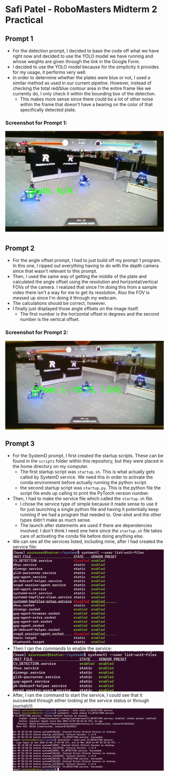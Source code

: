 # Safi Patel - RoboMasters Midterm 2 Practical

## Prompt 1

- For the detection prompt, I decided to base the code off what we have right now and decided to use the YOLO model we have running and whose weights are given through the link in the Google Form.
- I decided to use the YOLO model because for the simplicity it provides for my usage, it performs very well.
- In order to determine whether the plates were blue or not, I used a similar method as used in our current pipeline. However, instead of checking the total red/blue contour area in the entire frame like we currently do, I only check it within the bounding box of the detection.
    - This makes more sense since there could be a lot of other noise within the frame that doesn't have a bearing on the color of that specifically detected plate.

### Screenshot for Prompt 1:
![Prompt1](/screenshots/prompt1.jpg)


## Prompt 2

- For the angle offset prompt, I had to just build off my prompt 1 program. In this one, I ripped out everything having to do with the depth camera since that wasn't relevant to this prompt.
- Then, I used the same way of getting the middle of the plate and calculated the angle offset using the resolution and horizontal/vertical FOVs of the camera. I realized that since I'm doing this from a sample video there isn't a way for me to get its resolution. Also the FOV is messed up since I'm doing it through my webcam.
- The calculations should be correct, however.
- I finally just displayed those angle offsets on the image itself.
    - The first number is the horizontal offset in degrees and the second number is the vertical offset.

### Screenshot for Prompt 2:
![Prompt2](/screenshots/prompt2.jpg)

## Prompt 3
- For the SystemD prompt, I first created the startup scripts. These can be found in the `scripts` folder within this repository, but they were placed in the home directory on my computer.
    - The first startup script was `startup.sh`. This is what actually gets called by SystemD service. We need this in order to activate the conda environment before actually running the python script.
    - the second startup script was `startup.py`. This is the python file the script file ends up calling to print the PyTorch version number.
- Then, I had to make the service file which called the `startup.sh` file.
    - I chose the service type of simple because it made sense to use it for just launching a single python file and having it potentially keep running if we had a program that needed to. One-shot and the other types didn't make as much sense.
    - The launch after statements are used if there are dependencies involved. I don't think I need one here since the `startup.sh` file takes care of activating the conda file before doing anything else.
- We can see all the services listed, including mine, after I had created the service file:
![Unit List](/screenshots/unit-list.png)
- Then I ran the commands to enable the service: 
![Unit List Enabled](/screenshots/unit-list-enabled.png)
- After, I ran the command to start the service, I could see that it succeeded through either looking at the service status or through journalctl:
![Success](/screenshots/system-success.png)